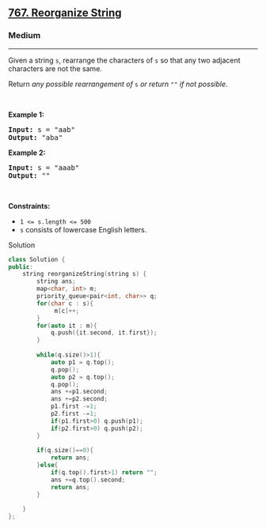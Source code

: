 <h2><a href="https://leetcode.com/problems/reorganize-string/">767. Reorganize String</a></h2><h3>Medium</h3><hr><div><p>Given a string <code>s</code>, rearrange the characters of <code>s</code> so that any two adjacent characters are not the same.</p>

<p>Return <em>any possible rearrangement of</em> <code>s</code> <em>or return</em> <code>""</code> <em>if not possible</em>.</p>

<p>&nbsp;</p>
<p><strong class="example">Example 1:</strong></p>
<pre><strong>Input:</strong> s = "aab"
<strong>Output:</strong> "aba"
</pre><p><strong class="example">Example 2:</strong></p>
<pre><strong>Input:</strong> s = "aaab"
<strong>Output:</strong> ""
</pre>
<p>&nbsp;</p>
<p><strong>Constraints:</strong></p>

<ul>
	<li><code>1 &lt;= s.length &lt;= 500</code></li>
	<li><code>s</code> consists of lowercase English letters.</li>
</ul>
</div>


Solution
```cpp
class Solution {
public:
    string reorganizeString(string s) {
        string ans;
        map<char, int> m;
        priority_queue<pair<int, char>> q;
        for(char c : s){
             m[c]++;
        }
        for(auto it : m){
            q.push({it.second, it.first});
        }
        
        while(q.size()>1){
            auto p1 = q.top();
            q.pop();
            auto p2 = q.top();
            q.pop();
            ans +=p1.second;
            ans +=p2.second;
            p1.first -=1;
            p2.first -=1;
            if(p1.first>0) q.push(p1);
            if(p2.first>0) q.push(p2);
        }
        
        if(q.size()==0){
            return ans;
        }else{
            if(q.top().first>1) return "";
            ans +=q.top().second;
            return ans;
        }
        
    }
};
```
